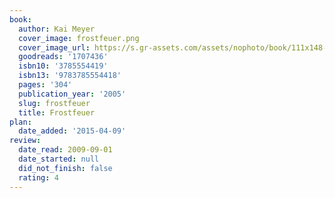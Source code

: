 ```yaml
---
book:
  author: Kai Meyer
  cover_image: frostfeuer.png
  cover_image_url: https://s.gr-assets.com/assets/nophoto/book/111x148-bcc042a9c91a29c1d680899eff700a03.png
  goodreads: '1707436'
  isbn10: '3785554419'
  isbn13: '9783785554418'
  pages: '304'
  publication_year: '2005'
  slug: frostfeuer
  title: Frostfeuer
plan:
  date_added: '2015-04-09'
review:
  date_read: 2009-09-01
  date_started: null
  did_not_finish: false
  rating: 4
---
```

